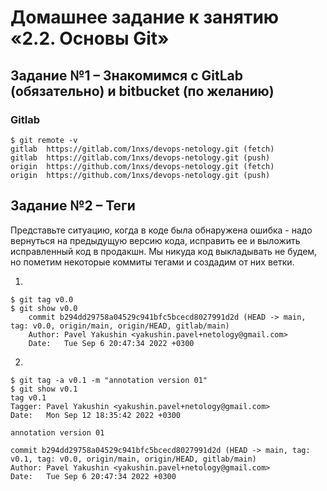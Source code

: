 # Домашнее задание к занятию «2.2. Основы Git»

## Задание №1 – Знакомимся с GitLab (обязательно) и bitbucket (по желанию)

### Gitlab

    $ git remote -v
    gitlab  https://gitlab.com/1nxs/devops-netology.git (fetch)
    gitlab  https://gitlab.com/1nxs/devops-netology.git (push)
    origin  https://github.com/1nxs/devops-netology.git (fetch)
    origin  https://github.com/1nxs/devops-netology.git (push)
## Задание №2 – Теги

Представьте ситуацию, когда в коде была обнаружена ошибка - надо вернуться на предыдущую версию кода, исправить ее и выложить исправленный код в продакшн. Мы никуда код выкладывать не будем, но пометим некоторые коммиты тегами и создадим от них ветки.

1. 

    $ git tag v0.0
    $ git show v0.0
        commit b294dd29758a04529c941bfc5bcecd8027991d2d (HEAD -> main, tag: v0.0, origin/main, origin/HEAD, gitlab/main)
        Author: Pavel Yakushin <yakushin.pavel+netology@gmail.com>
        Date:   Tue Sep 6 20:47:34 2022 +0300

2.  

    $ git tag -a v0.1 -m "annotation version 01"
    $ git show v0.1
    tag v0.1
    Tagger: Pavel Yakushin <yakushin.pavel+netology@gmail.com>
    Date:   Mon Sep 12 18:35:42 2022 +0300
    
    annotation version 01
    
    commit b294dd29758a04529c941bfc5bcecd8027991d2d (HEAD -> main, tag: v0.1, tag: v0.0, origin/main, origin/HEAD, gitlab/main)
    Author: Pavel Yakushin <yakushin.pavel+netology@gmail.com>
    Date:   Tue Sep 6 20:47:34 2022 +0300
